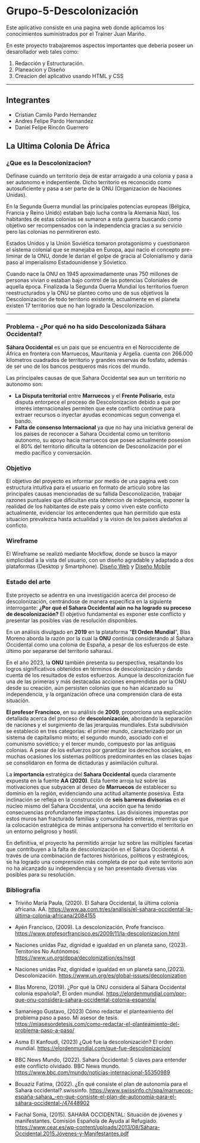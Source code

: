 # Grupo-5-Descolonización
Este aplicativo consiste en una pagina web donde aplicamos los conocimientos suministrados por el Trainer Juan Mariño.

En este proyecto trabajaremos aspectos importantes que deberia poseer un desarollador web tales como:

1. Redacción y Estructuración.
2. Planeacion y Diseño
3. Creacion del aplicativo usando HTML y CSS
---
## Integrantes
* Cristian Camilo Pardo Hernandez
* Andres Felipe Pardo Hernandez
* Daniel Felipe Rincón Guerrero

## La Ultima Colonia De África 

### ¿Que es la Descolonizacion?
Definase cuando un territorio deja de estar arraigado a una colonia y pasa a ser autonomo e indepentiente. Dicho territorio es reconocido como autosuficiente y pasa a ser parte de la ONU (Organizacion de Naciones Unidas). 

En la Segunda Guerra mundial las principales potencias europeas (Bélgica, Francia y Reino Unido) estaban bajo lucha contra la Alemania Nazi, los habitantes de estas colonias se sumaron a esta guerra buscando como objetivo ser recompensados con la independencia gracias a su servicio pero las colonias no permitireron esto.

Estados Unidos y la Unión Soviética tomaron protagonismo y cuestionaron el sistema colonial que se manejaba en Europa, aqui nacio el concepto pre-liminar de la ONU, donde le darian el golpe de gracia al Colonialismo y daria paso al imperialismo Estadounidense y Sóvietico.

Cuando nace la ONU en 1945 aproximadamente unas 750 millones de personas vivian o estaban bajo control de las potencias Coloniales de aquella época. Finalizada la Segunda Guerra Mundial los territorios fueron reestructurados y la ONU se planteo como uno de sus objetivos la Descolonizacion de todo territorio existente, actualmente en el planeta existen 17 territorios que no han logrado la Descolonizacion.

---

### Problema - ¿Por qué no ha sido Descolonizada Sáhara Occidental?

**Sáhara Occidental** es un pais que se encuentra en el Noroccidente de África en frontera con Marruecos, Mauritania y Argelia. cuenta con 266.000 kilometros cuadrados de territorio y grandes reservas de fosfato, además de ser uno de los bancos pesqueros más ricos del mundo.

Las principales causas de que Sahara Occidental sea aun un territorio no autonomo son:
  * **La Disputa territorial** entre **Marruecos** y el **Frente Polisario**, esta disputa entorpece el proceso de Descolonizacion debido a que por interés internacionales permiten que este conflicto continue para extraer recursos o inyectar ayudas economicas segun convenga el bando.
  * **Falta de consenso Internacional** ya que no hay una iniciativa general de los paises de reconocer a Sahara Occidental como un territorio autonomo, su apoyo hacia marruecos que posee actualmente posesion el 80% del territorio dificulta la obtencion de Desconolización por el medio pacífico y conversación.

### Objetivo
El objetivo del proyecto es informar por medio de una pagina web con estructura intuitiva para el usuario en formato de articulo sobre las principales causas mencionadas de su fallida Desconolización, trabajar razones puntuales que dificultan esta obtencion de indepencia, exponer la realidad de los habitantes de este pais y como viven este conficto actualmente, evidenciar los antecendentes que han permitido que esta situacion prevalezca hasta actualidad y la vision de los paises aledaños al conficto.

### Wireframe
El Wireframe se realizó mediante Mockflow, donde se busco la mayor simplicidad a la vista del usuario, con un diseño agradable y adaptado a dos plataformas (Desktop y Smartphone).
[Diseño Web](https://www.canva.com/design/DAFs4pqlpKM/lgnQhsCGYRoafsqG3qpBpg/edit?utm_content=DAFs4pqlpKM&utm_campaign=designshare&utm_medium=link2&utm_source=sharebutton)
y [Diseño Mobile](https://www.canva.com/design/DAFs4l1Xclw/cWRLlk75jd3ErIdYnZksPQ/edit?utm_content=DAFs4l1Xclw&utm_campaign=designshare&utm_medium=link2&utm_source=sharebutton)

### Estado del arte

Este proyecto se adentra en una investigación acerca del proceso de descolonización, centrándose de manera específica en la siguiente interrogante: **¿Por qué el Sahara Occidental aún no ha logrado su proceso de descolonización?** El objetivo fundamental es exponer este conflicto y presentar las posibles vías de resolución disponibles.

En un análisis divulgado en **2019** en la plataforma "**El Orden Mundial**", Blas Moreno aborda la razón por la cual la **ONU** continúa considerando al Sahara Occidental como una colonia de España, a pesar de los esfuerzos de este último por separarse del territorio saharaui.

En el año 2023, la **ONU** también presenta su perspectiva, resaltando los logros significativos obtenidos en términos de descolonización y dando cuenta de los resultados de estos esfuerzos. Aunque la descolonización fue una de las primeras y más destacadas acciones emprendidas por la ONU desde su creación, aún persisten colonias que no han alcanzado su independencia, y la organización ofrece una comprensión clara de esta situación.

**El profesor Francisco**, en su análisis de **2009**, proporciona una explicación detallada acerca del proceso de **descolonización**, abordando la separación de naciones y el surgimiento de las jerarquías mundiales. Esta subdivisión se estableció en tres categorías: el primer mundo, caracterizado por un sistema de capitalismo mixto; el segundo mundo, asociado con el comunismo soviético; y el tercer mundo, compuesto por las antiguas colonias. A pesar de los esfuerzos por garantizar los derechos sociales, en muchas ocasiones los sistemas políticos predominantes en las clases bajas se consolidaron en forma de dictaduras y asimilación cultural.

La **importancia** estratégica del **Sahara Occidental** queda claramente expuesta en la fuente **AA (2020)**. Esta fuente arroja luz sobre las motivaciones que subyacen al deseo de **Marruecos** de establecer su dominio en la región, evidenciando una actitud altamente posesiva. Esta inclinación se refleja en la construcción de **seis barreras divisorias** en el núcleo mismo del Sahara Occidental, una acción que ha tenido consecuencias profundamente impactantes. Las divisiones impuestas por estos muros han fracturado familias y comunidades enteras, mientras que la colocación estratégica de minas antipersona ha convertido el territorio en un entorno peligroso y hostil.

En definitiva, el proyecto ha permitido arrojar luz sobre las múltiples facetas que contribuyen a la falta de descolonización en el Sahara Occidental. A través de una combinación de factores históricos, políticos y estratégicos, se ha logrado una comprensión más completa de por qué este territorio aún no ha alcanzado su independencia y se han presentado diversas vías posibles para su resolución.

### Bibliografia 
* Triviño María Paula, (2020). El Sahara Occidental, la última colonia africana. AA. https://www.aa.com.tr/es/análisis/el-sahara-occidental-la-última-colonia-africana/2084155

* Ayén Francisco, (2009). La descolonización, Profe francisco. https://www.profesorfrancisco.es/2009/11/la-descolonizacion.html

* Naciones unidas Paz, dignidad e igualdad en un planeta sano, (2023). Territorios No Autónomos. https://www.un.org/dppa/decolonization/es/nsgt

* Naciones unidas Paz, dignidad e igualdad en un planeta sano,(2023). Descolonización. https://www.un.org/es/global-issues/decolonization

* Blas Moreno, (2019). ¿Por qué la ONU considera al Sáhara Occidental colonia española?, El orden mundial. 
https://elordenmundial.com/por-que-onu-considera-sahara-occidental-colonia-espanola/

* Samaniego Gustavo, (2023) Cómo redactar el planteamiento del problema paso a paso. Mi asesor de tesis.
https://miasesordetesis.com/como-redactar-el-planteamiento-del-problema-paso-a-paso/

* Asma El Kanfoudi, (2023) ¿Qué fue la descolonización? El orden mundial. https://elordenmundial.com/que-fue-descolonizacion/

* BBC News Mundo, (2022). Sahara Occidental: 5 claves para entender este conflicto olvidado. BBC News mundo. https://www.bbc.com/mundo/noticias-internacional-55350989

* Bouaziz Fatima, (2022). ¿En qué consiste el plan de autonomía para el Sahara occidental?.swissinfo. https://www.swissinfo.ch/spa/marruecos-españa-sahara_-en-qué-consiste-el-plan-de-autonomía-para-el-sáhara-occidental-/47448902

* Fachal Sonia, (2015). SAHARA OCCIDENTAL: Situación de jóvenes y manifestantes. Comisión Española de Ayuda al Refugiado. https://www.cear.es/wp-content/uploads/2013/08/Sáhara-Occidental.2015.Jóvenes-y-Manifestantes.pdf

